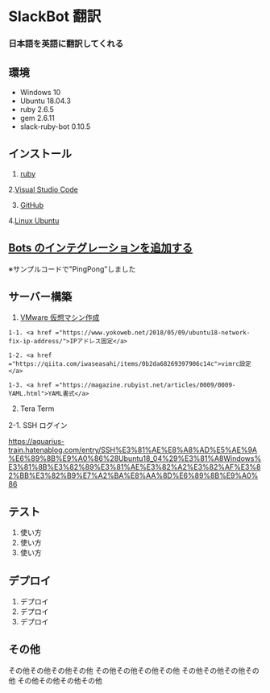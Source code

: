 # SlackBot 翻訳
### 日本語を英語に翻訳してくれる

## 環境

- Windows 10
- Ubuntu 18.04.3
- ruby 2.6.5
- gem 2.6.11
- slack-ruby-bot 0.10.5

## インストール

  1. <a href ="https://prog-8.com/docs/ruby-env-win">ruby</a>

  2.<a href ="https://azure.microsoft.com/ja-jp/products/visual-studio-code/">Visual Studio Code</a>

  3. <a href ="https://qiita.com/Kenta-Okuda/items/c3dcd60a80a82147e1bf">GitHub</a>

  4.<a href ="http://namco.hatenablog.jp/entry/2018/04/28/063059">Linux Ubuntu</a>
 
## <a href ="https://hawksnowlog.blogspot.com/2017/12/create-slack-bot-with-ruby.html">Bots のインテグレーションを追加する</a>

  ※サンプルコードで"PingPong"しました

## サーバー構築
  1. <a href ="http://namco.hatenablog.jp/entry/2018/04/28/063059">VMware 仮想マシン作成</a>
  
    1-1. <a href ="https://www.yokoweb.net/2018/05/09/ubuntu18-network-fix-ip-address/">IPアドレス固定</a>

    1-2. <a href ="https://qiita.com/iwaseasahi/items/0b2da68269397906c14c">vimrc設定</a>

    1-3. <a href ="https://magazine.rubyist.net/articles/0009/0009-YAML.html">YAML書式</a>  
  
2. Tera Term

2-1. SSH ログイン

  https://aquarius-train.hatenablog.com/entry/SSH%E3%81%AE%E8%A8%AD%E5%AE%9A%E6%89%8B%E9%A0%86%28Ubuntu18_04%29%E3%81%A8Windows%E3%81%8B%E3%82%89%E3%81%AE%E3%82%A2%E3%82%AF%E3%82%BB%E3%82%B9%E7%A2%BA%E8%AA%8D%E6%89%8B%E9%A0%86


  
  

  
  
## テスト
 
1. 使い方
2. 使い方
3. 使い方
 
## デプロイ
 
1. デプロイ
2. デプロイ
3. デプロイ
 
## その他
 
その他その他その他その他
その他その他その他その他
その他その他その他その他
その他その他その他その他
